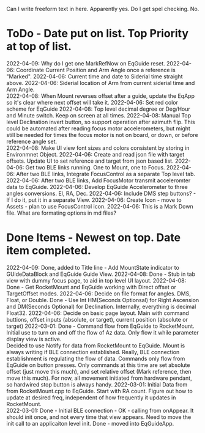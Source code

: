 Can I write freeform text in here.  Apparently yes.
Do I get spel checking.  No.

# ToDo - Date put on list. Top Priority at top of list. 
2022-04-09: Why do I get one MarkRefNow on EqGuide reset. 
2022-04-06: Coordinate Current Position and Arm Angle once a reference is "Marked".
2022-04-06: Current time and date to Siderial time straight above.
2022-04-06: Siderial location of Arm from current siderial time and Arm Angle.  
2022-04-08: When Mount reverses offset after a guide, update the EqApp so it's clear where next offset will take it. 
2022-04-06: Set red color scheme for EqGuide
2022-04-08: Top level decimal degree or Deg/Hour and Minute switch.  Keep on screen at all times.
2022-04-08: Manual Top level Declination invert button, so support operation after azimuth flip. This could be automated after reading focus motor accelerometers, but might still be needed for times the focus motor is not on board, or down, or before reference angle set.   
2022-04-08: Make UI view font sizes and colors consistent by storing in Environmnet Object. 
2022-04-06: Create and read json file with target offsets. Update UI to set reference and target from json based list. 
2022-04-06: Get two BLE links running.  One to Mount, one to Focus.
2022-04-06: After two BLE links, Integrate FocusControl as a separate Top level tab.
2022-04-06: After two BLE links, Add FocusMotor transmit acceleromter data to EqGuide.
2022-04-06: Develop EqGuide Accelerometer to three angles conversions. El, RA, Dec.
2022-04-06: Include DMS step buttons? - If I do it, put it in a separate View.
2022-04-06: Create Icon - move to Assets - plan to use FocusControl icon. 
2022-04-06: This is a Mark Down file. What are formating options in md files? 


# Done Items - Newest on top.  Date item completed.
2022-04-09: Done, added to Title line - Add MountState indicator to GUideDataBlock and EqGuide Guide View. 
2022-04-08: Done - Stub in tab view with dummy focus page, to aid in top level UI layout.
2022-04-08: Done - Get RocketMount and EqGuide working with Direct offset or TargetOffset modes.
2022-04-06: Decide on file format for angles.  DMS, Float, or Double.
   Done - Use Int HM(Seconds Optionsal) for Right Ascension and DM(Seconds Optional) for Declination.  Internally, everything is decimal Float32.
2022-04-06: Decide on basic page layout.  Main with command buttions, offset inputs (absolute, or target), current position (absolute or target)
2022-03-01: Done - Command flow from EqGuide to RocketMount.  Initial use to turn on and off the flow of Az data.  Only flow it while parameter display view is active.  
    Decided to use Notify for data from RocketMount to EqGuide.  Mount is always writing if BLE connection established.  Really, BLE connection establishment is regulating the flow of data. Commands only flow from EqGuide on button presses.  Only commands at this time are set absolute offset (just move this much), and set relative offset (Mark reference, then move this much).  For now, all movement initiated from hardware pendant, so hardwired stop button is always handy. 
2022-03-01: Initial Data from from RocketMount.cpp to EqGuide. Start with RA count.  Figure out how to update at desired freq, independent of how frequently it updates in RocketMount.  
2022-03-01: Done - Initial BLE connection - OK - calling from onAppear.  It should init once, and not every time that view appears.  Need to move the init call to an applicaiton level init. Done - moved into EqGuideApp.
